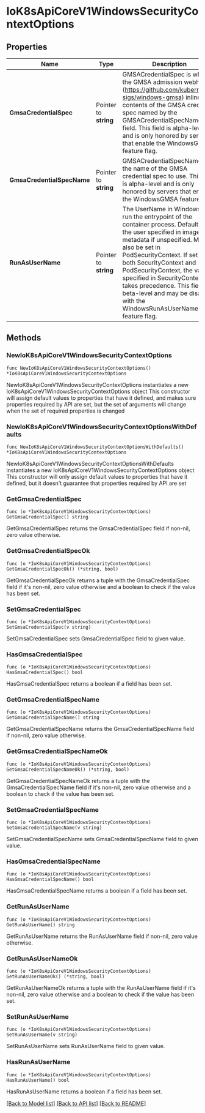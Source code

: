 # IoK8sApiCoreV1WindowsSecurityContextOptions

## Properties

Name | Type | Description | Notes
------------ | ------------- | ------------- | -------------
**GmsaCredentialSpec** | Pointer to **string** | GMSACredentialSpec is where the GMSA admission webhook (https://github.com/kubernetes-sigs/windows-gmsa) inlines the contents of the GMSA credential spec named by the GMSACredentialSpecName field. This field is alpha-level and is only honored by servers that enable the WindowsGMSA feature flag. | [optional] 
**GmsaCredentialSpecName** | Pointer to **string** | GMSACredentialSpecName is the name of the GMSA credential spec to use. This field is alpha-level and is only honored by servers that enable the WindowsGMSA feature flag. | [optional] 
**RunAsUserName** | Pointer to **string** | The UserName in Windows to run the entrypoint of the container process. Defaults to the user specified in image metadata if unspecified. May also be set in PodSecurityContext. If set in both SecurityContext and PodSecurityContext, the value specified in SecurityContext takes precedence. This field is beta-level and may be disabled with the WindowsRunAsUserName feature flag. | [optional] 

## Methods

### NewIoK8sApiCoreV1WindowsSecurityContextOptions

`func NewIoK8sApiCoreV1WindowsSecurityContextOptions() *IoK8sApiCoreV1WindowsSecurityContextOptions`

NewIoK8sApiCoreV1WindowsSecurityContextOptions instantiates a new IoK8sApiCoreV1WindowsSecurityContextOptions object
This constructor will assign default values to properties that have it defined,
and makes sure properties required by API are set, but the set of arguments
will change when the set of required properties is changed

### NewIoK8sApiCoreV1WindowsSecurityContextOptionsWithDefaults

`func NewIoK8sApiCoreV1WindowsSecurityContextOptionsWithDefaults() *IoK8sApiCoreV1WindowsSecurityContextOptions`

NewIoK8sApiCoreV1WindowsSecurityContextOptionsWithDefaults instantiates a new IoK8sApiCoreV1WindowsSecurityContextOptions object
This constructor will only assign default values to properties that have it defined,
but it doesn't guarantee that properties required by API are set

### GetGmsaCredentialSpec

`func (o *IoK8sApiCoreV1WindowsSecurityContextOptions) GetGmsaCredentialSpec() string`

GetGmsaCredentialSpec returns the GmsaCredentialSpec field if non-nil, zero value otherwise.

### GetGmsaCredentialSpecOk

`func (o *IoK8sApiCoreV1WindowsSecurityContextOptions) GetGmsaCredentialSpecOk() (*string, bool)`

GetGmsaCredentialSpecOk returns a tuple with the GmsaCredentialSpec field if it's non-nil, zero value otherwise
and a boolean to check if the value has been set.

### SetGmsaCredentialSpec

`func (o *IoK8sApiCoreV1WindowsSecurityContextOptions) SetGmsaCredentialSpec(v string)`

SetGmsaCredentialSpec sets GmsaCredentialSpec field to given value.

### HasGmsaCredentialSpec

`func (o *IoK8sApiCoreV1WindowsSecurityContextOptions) HasGmsaCredentialSpec() bool`

HasGmsaCredentialSpec returns a boolean if a field has been set.

### GetGmsaCredentialSpecName

`func (o *IoK8sApiCoreV1WindowsSecurityContextOptions) GetGmsaCredentialSpecName() string`

GetGmsaCredentialSpecName returns the GmsaCredentialSpecName field if non-nil, zero value otherwise.

### GetGmsaCredentialSpecNameOk

`func (o *IoK8sApiCoreV1WindowsSecurityContextOptions) GetGmsaCredentialSpecNameOk() (*string, bool)`

GetGmsaCredentialSpecNameOk returns a tuple with the GmsaCredentialSpecName field if it's non-nil, zero value otherwise
and a boolean to check if the value has been set.

### SetGmsaCredentialSpecName

`func (o *IoK8sApiCoreV1WindowsSecurityContextOptions) SetGmsaCredentialSpecName(v string)`

SetGmsaCredentialSpecName sets GmsaCredentialSpecName field to given value.

### HasGmsaCredentialSpecName

`func (o *IoK8sApiCoreV1WindowsSecurityContextOptions) HasGmsaCredentialSpecName() bool`

HasGmsaCredentialSpecName returns a boolean if a field has been set.

### GetRunAsUserName

`func (o *IoK8sApiCoreV1WindowsSecurityContextOptions) GetRunAsUserName() string`

GetRunAsUserName returns the RunAsUserName field if non-nil, zero value otherwise.

### GetRunAsUserNameOk

`func (o *IoK8sApiCoreV1WindowsSecurityContextOptions) GetRunAsUserNameOk() (*string, bool)`

GetRunAsUserNameOk returns a tuple with the RunAsUserName field if it's non-nil, zero value otherwise
and a boolean to check if the value has been set.

### SetRunAsUserName

`func (o *IoK8sApiCoreV1WindowsSecurityContextOptions) SetRunAsUserName(v string)`

SetRunAsUserName sets RunAsUserName field to given value.

### HasRunAsUserName

`func (o *IoK8sApiCoreV1WindowsSecurityContextOptions) HasRunAsUserName() bool`

HasRunAsUserName returns a boolean if a field has been set.


[[Back to Model list]](../README.md#documentation-for-models) [[Back to API list]](../README.md#documentation-for-api-endpoints) [[Back to README]](../README.md)


